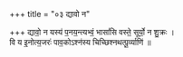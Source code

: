 +++
title = "०३ द्यावो न"

+++
द्यावो॒ न यस्य॑ प॒नय॒न्त्यभ्वं॒ भासां॑सि वस्ते॒ सूर्यो॒ न शु॒क्रः ।  
वि य इ॒नोत्य॒जरः॑ पाव॒कोऽश्न॑स्य चिच्छिश्नथत्पू॒र्व्याणि॑ ॥